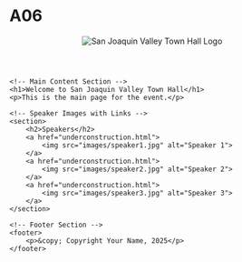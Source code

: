 # A06
<!DOCTYPE html>
<html lang="en">
<head>
    <meta charset="UTF-8">
    <meta name="viewport" content="width=device-width, initial-scale=1.0">
    <title>San Joaquin Valley Town Hall</title>
    <!-- Link to the external CSS file -->
    <link rel="stylesheet" href="styles/main.css">
</head>
<body>
    <!-- Logo Section -->
    <header>
        <img src="images/logo.png" alt="San Joaquin Valley Town Hall Logo" id="logo">
    </header>

    <!-- Main Content Section -->
    <h1>Welcome to San Joaquin Valley Town Hall</h1>
    <p>This is the main page for the event.</p>

    <!-- Speaker Images with Links -->
    <section>
        <h2>Speakers</h2>
        <a href="underconstruction.html">
            <img src="images/speaker1.jpg" alt="Speaker 1">
        </a>
        <a href="underconstruction.html">
            <img src="images/speaker2.jpg" alt="Speaker 2">
        </a>
        <a href="underconstruction.html">
            <img src="images/speaker3.jpg" alt="Speaker 3">
        </a>
    </section>

    <!-- Footer Section -->
    <footer>
        <p>&copy; Copyright Your Name, 2025</p>
    </footer>
</body>
</html>
